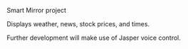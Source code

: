 Smart Mirror project


Displays weather, news, stock prices, and times.


Further development will make use of Jasper voice control.


